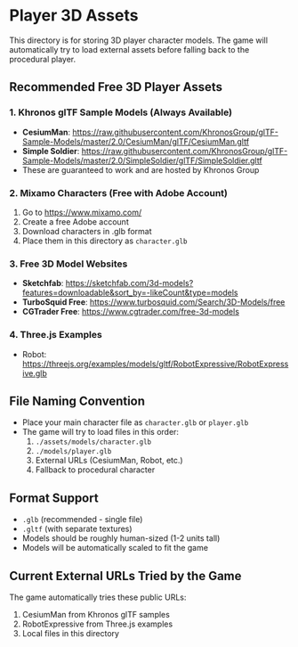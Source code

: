 # Player 3D Assets

This directory is for storing 3D player character models. The game will automatically try to load external assets before falling back to the procedural player.

## Recommended Free 3D Player Assets

### 1. Khronos glTF Sample Models (Always Available)
- **CesiumMan**: https://raw.githubusercontent.com/KhronosGroup/glTF-Sample-Models/master/2.0/CesiumMan/glTF/CesiumMan.gltf
- **Simple Soldier**: https://raw.githubusercontent.com/KhronosGroup/glTF-Sample-Models/master/2.0/SimpleSoldier/glTF/SimpleSoldier.gltf
- These are guaranteed to work and are hosted by Khronos Group

### 2. Mixamo Characters (Free with Adobe Account)
1. Go to https://www.mixamo.com/
2. Create a free Adobe account
3. Download characters in .glb format
4. Place them in this directory as `character.glb`

### 3. Free 3D Model Websites
- **Sketchfab**: https://sketchfab.com/3d-models?features=downloadable&sort_by=-likeCount&type=models
- **TurboSquid Free**: https://www.turbosquid.com/Search/3D-Models/free
- **CGTrader Free**: https://www.cgtrader.com/free-3d-models

### 4. Three.js Examples
- Robot: https://threejs.org/examples/models/gltf/RobotExpressive/RobotExpressive.glb

## File Naming Convention
- Place your main character file as `character.glb` or `player.glb`
- The game will try to load files in this order:
  1. `./assets/models/character.glb`
  2. `./models/player.glb`
  3. External URLs (CesiumMan, Robot, etc.)
  4. Fallback to procedural character

## Format Support
- `.glb` (recommended - single file)
- `.gltf` (with separate textures)
- Models should be roughly human-sized (1-2 units tall)
- Models will be automatically scaled to fit the game

## Current External URLs Tried by the Game
The game automatically tries these public URLs:
1. CesiumMan from Khronos glTF samples
2. RobotExpressive from Three.js examples
3. Local files in this directory
